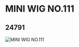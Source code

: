 # MINI WIG NO.111
## 24791
![MINI WIG NO.111](https://lc-www-live-s.legocdn.com/media/bricks/5/2/6145557.jpg)